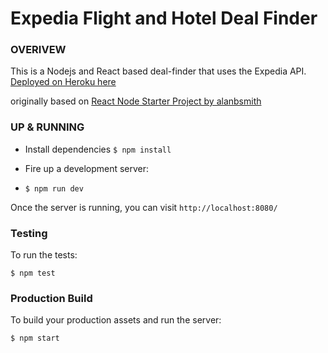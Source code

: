 # Expedia Flight and Hotel Deal Finder

### OVERIVEW
This is a Nodejs and React based deal-finder that uses the Expedia API. [Deployed on Heroku here](https://expedia-deals-finder.herokuapp.com/#)

originally based on [React Node Starter Project by alanbsmith](https://github.com/alanbsmith/react-node-example)

### UP & RUNNING
* Install dependencies
`$ npm install`

* Fire up a development server:
* `$ npm run dev`

Once the server is running, you can visit `http://localhost:8080/`

### Testing

To run the tests:
```
$ npm test
```

### Production Build

To build your production assets and run the server:
```
$ npm start
```
